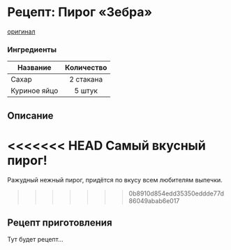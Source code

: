 # Рецепт: Пирог «Зебра»
[оригинал](https://eda.ru/recepty/vypechka-deserty/pirog-zebra-19334)

### Ингредиенты
| Название        	| Количество    |
| -------------   	|:-------------:|
| Сахар 		| 2 стакана 		|
| Куриное яйцо 	| 5 штук 		|

## Описание
<<<<<<< HEAD
Самый вкусный пирог!
=======
Ражудный нежный пирог, придётся по вкусу всем любителям выпечки.
>>>>>>> 0b8910d854edd35350eddde77d86049abab6e017

## Рецепт приготовления
Тут будет рецепт...